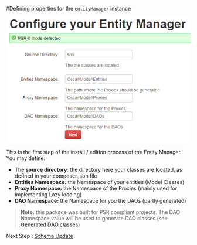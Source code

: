 #Defining properties for the `entityManager` instance

![TEST](images/install-step-1.png "TEST")

This is the first step of the install / edition process of the Entity Manager. You may define:

 * The **source directory**: the directory here your classes are located, as defined in your composer.json file
 * **Entities Namespace:** the Namespace of your entities (Model Classes)
 * **Proxy Namespace:** the Namespace of the Proxies (mainly used for implementing Lazy loading)
 * **DAO Namespace:** the Namespace for you the DAOs (partly generated)
 
> **Note:** this package was built for PSR compliant projects. The DAO Namespace value will be used to generate DAO classes (see [Generated DAO classes](daos.md))

Next Step : [Schema Update](schema.md)